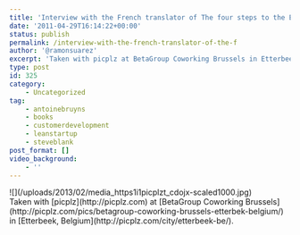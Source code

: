 ```yaml
---
title: 'Interview with the French translator of The four steps to the Epiphany @abruyns #leanstartup'
date: '2011-04-29T16:14:22+00:00'
status: publish
permalink: /interview-with-the-french-translator-of-the-f
author: '@ramonsuarez'
excerpt: 'Taken with picplz at BetaGroup Coworking Brussels in Etterbeek, Belgium.'
type: post
id: 325
category:
    - Uncategorized
tag:
    - antoinebruyns
    - books
    - customerdevelopment
    - leanstartup
    - steveblank
post_format: []
video_background:
    - ''
---
```

<div class="p_embed p_image_embed"></div><div>![](/uploads/2013/02/media_https1i1picplzt_cdojx-scaled1000.jpg)</div>Taken with [picplz](http://picplz.com) at [BetaGroup Coworking Brussels](http://picplz.com/pics/betagroup-coworking-brussels-etterbek-belgium/) in [Etterbeek, Belgium](http://picplz.com/city/etterbeek-be/).